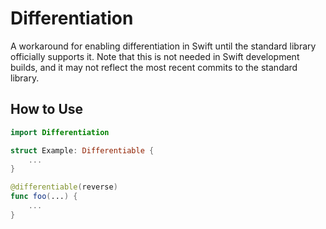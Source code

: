 # Differentiation

A workaround for enabling differentiation in Swift until the standard library officially supports it. Note that this is not needed in Swift development builds, and it may not reflect the most recent commits to the standard library.

## How to Use

```swift
import Differentiation

struct Example: Differentiable {
    ...
}

@differentiable(reverse)
func foo(...) {
    ...
}
```
